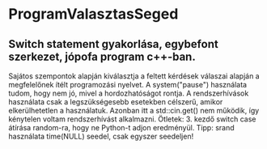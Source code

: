 # ProgramValasztasSeged
Switch statement gyakorlása, egybefont szerkezet, jópofa program c++-ban.
----------------------------------------------------------------------------------------------------------------------------
Sajátos szempontok alapján kiválasztja a feltett kérdések válaszai alapján a megfelelőnek ítélt programozási nyelvet.
A system("pause") használata tudom, hogy nem jó, mivel a hordozhatóságot rontja.
A rendszerhívások használata csak a legszükségesebb esetekben célszerű, amikor elkerülhetetlen a használatuk. 
Azonban itt a std::cin.get() nem működik, így kénytelen voltam rendszerhívást alkalmazni.
Ötletek: 3. kezdő switch case átírása random-ra, hogy ne Python-t adjon eredményül. 
            Tipp: srand használata time(NULL) seedel, csak egyszer seedeljen!
